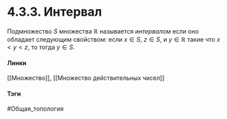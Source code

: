 # 4.3.3. Интервал
Подмножество $S$ множества $\mathbb{R}$ называется *интервалом* если оно обладает следующим свойством: если $x\in S$, $z\in S$, и $y\in\mathbb{R}$ такие что $x<y<z$, то тогда $y\in S$.

#### Линки 
[[Множество]],
[[Множество действительных чисел]]
#### Тэги 
 #Общая_топология